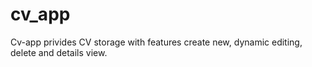 # cv_app

Cv-app privides CV storage with features create new, dynamic editing, delete and details view.
